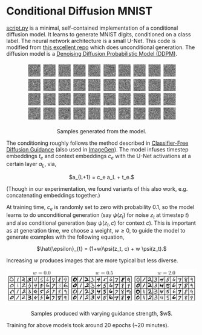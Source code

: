 # Conditional Diffusion MNIST

[script.py](script.py) is a minimal, self-contained implementation of a
conditional diffusion model. It learns to generate MNIST digits, conditioned on
a class label. The neural network architecture is a small U-Net. This code is
modified from [this excellent repo](https://github.com/cloneofsimo/minDiffusion)
which does unconditional generation. The diffusion model is a
[Denoising Diffusion Probabilistic Model (DDPM)](https://arxiv.org/abs/2006.11239).

<p align = "center">
<img width="400" src="gif_mnist_01.gif"/img>
</p>
<p align = "center">
Samples generated from the model.
</p>

The conditioning roughly follows the method described in
[Classifier-Free Diffusion Guidance](https://arxiv.org/abs/2207.12598) (also
used in [ImageGen](https://arxiv.org/abs/2205.11487)). The model infuses
timestep embeddings $t_e$ and context embeddings $c_e$ with the U-Net
activations at a certain layer $a_L$, via,

<p align = "center">
$a_{L+1} = c_e  a_L + t_e.$
</p>
(Though in our experimentation, we found variants of this also work, e.g. concatenating embeddings together.)

At training time, $c_e$ is randomly set to zero with probability $0.1$, so the
model learns to do unconditional generation (say $\psi(z_t)$ for noise $z_t$ at
timestep $t$) and also conditional generation (say $\psi(z_t, c)$ for context
$c$). This is important as at generation time, we choose a weight, $w \geq 0$,
to guide the model to generate examples with the following equation,

<p align = "center">
$\hat{\epsilon}_{t} = (1+w)\psi(z_t, c) + w \psi(z_t).$
</p>

Increasing $w$ produces images that are more typical but less diverse.

<p align = "center">
<img width="800" src="guided_mnist.png"/img>
</p>
<p align = "center">
Samples produced with varying guidance strength, $w$.
</p>

Training for above models took around 20 epochs (~20 minutes).

